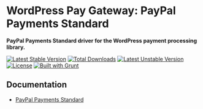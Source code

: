 # WordPress Pay Gateway: PayPal Payments Standard

**PayPal Payments Standard driver for the WordPress payment processing library.**

[![Latest Stable Version](https://poser.pugx.org/wp-pay-gateways/paypal-payments-standard/v/stable.svg)](https://packagist.org/packages/wp-pay-gateways/paypal-payments-standard)
[![Total Downloads](https://poser.pugx.org/wp-pay-gateways/paypal-payments-standard/downloads.svg)](https://packagist.org/packages/wp-pay-gateways/paypal-payments-standard)
[![Latest Unstable Version](https://poser.pugx.org/wp-pay-gateways/paypal-payments-standard/v/unstable.svg)](https://packagist.org/packages/wp-pay-gateways/paypal-payments-standard)
[![License](https://poser.pugx.org/wp-pay-gateways/paypal-payments-standard/license.svg)](https://packagist.org/packages/wp-pay-gateways/paypal-payments-standard)
[![Built with Grunt](https://cdn.gruntjs.com/builtwith.png)](http://gruntjs.com/)

## Documentation

*	[PayPal Payments Standard](https://developer.paypal.com/docs/classic/paypal-payments-standard/gs_PayPalPaymentsStandard/)

